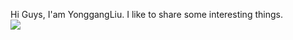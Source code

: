 Hi Guys, I'am YonggangLiu. I like to share some interesting things.  
![](https://media.giphy.com/media/Q7ozWVYCR0nyW2rvPW/giphy.gif)
